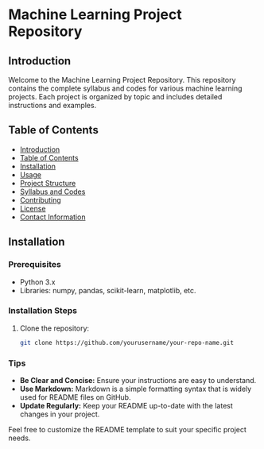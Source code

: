 # Machine Learning Project Repository

## Introduction
Welcome to the Machine Learning Project Repository. This repository contains the complete syllabus and codes for various machine learning projects. Each project is organized by topic and includes detailed instructions and examples.

## Table of Contents
- [Introduction](#introduction)
- [Table of Contents](#table-of-contents)
- [Installation](#installation)
- [Usage](#usage)
- [Project Structure](#project-structure)
- [Syllabus and Codes](#syllabus-and-codes)
- [Contributing](#contributing)
- [License](#license)
- [Contact Information](#contact-information)

## Installation

### Prerequisites
- Python 3.x
- Libraries: numpy, pandas, scikit-learn, matplotlib, etc.

### Installation Steps
1. Clone the repository:
   ```bash
   git clone https://github.com/yourusername/your-repo-name.git


### Tips
- **Be Clear and Concise:** Ensure your instructions are easy to understand.
- **Use Markdown:** Markdown is a simple formatting syntax that is widely used for README files on GitHub.
- **Update Regularly:** Keep your README up-to-date with the latest changes in your project.

Feel free to customize the README template to suit your specific project needs.
